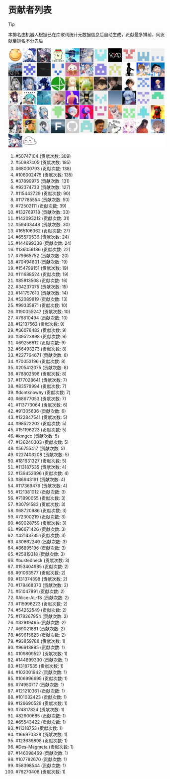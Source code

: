 # 贡献者列表

> [!TIP]
> 本排名由机器人根据已在库歌词统计元数据信息后自动生成，贡献最多排前，同贡献量排名不分先后

![贡献者头像画廊](./CONTRIBUTORS.svg)

1. #50747104 (贡献次数: 309)
2. #50987405 (贡献次数: 195)
3. #68000793 (贡献次数: 138)
4. #108002475 (贡献次数: 135)
5. #37899975 (贡献次数: 131)
6. #92374733 (贡献次数: 127)
7. #115442729 (贡献次数: 90)
8. #117785554 (贡献次数: 50)
9. #72502111 (贡献次数: 39)
10. #132769718 (贡献次数: 33)
11. #142093212 (贡献次数: 31)
12. #59403448 (贡献次数: 30)
13. #165106362 (贡献次数: 27)
14. #65570536 (贡献次数: 24)
15. #144699338 (贡献次数: 24)
16. #136059186 (贡献次数: 22)
17. #79665752 (贡献次数: 20)
18. #70494801 (贡献次数: 19)
19. #154799151 (贡献次数: 19)
20. #111688524 (贡献次数: 19)
21. #85813508 (贡献次数: 16)
22. #34237075 (贡献次数: 15)
23. #141757610 (贡献次数: 14)
24. #52089819 (贡献次数: 13)
25. #99335871 (贡献次数: 10)
26. #190055247 (贡献次数: 10)
27. #76810494 (贡献次数: 10)
28. #12137562 (贡献次数: 9)
29. #36076482 (贡献次数: 9)
30. #39523898 (贡献次数: 9)
31. #69256612 (贡献次数: 9)
32. #56493273 (贡献次数: 8)
33. #227764671 (贡献次数: 8)
34. #70053196 (贡献次数: 8)
35. #205412075 (贡献次数: 8)
36. #78802596 (贡献次数: 8)
37. #177028641 (贡献次数: 7)
38. #83578994 (贡献次数: 7)
39. #dontknowhy (贡献次数: 7)
40. #68677053 (贡献次数: 7)
41. #113773064 (贡献次数: 6)
42. #91305636 (贡献次数: 6)
43. #122847541 (贡献次数: 5)
44. #98522202 (贡献次数: 5)
45. #151196223 (贡献次数: 5)
46. #kmgcc (贡献次数: 5)
47. #136240303 (贡献次数: 5)
48. #56755417 (贡献次数: 5)
49. #227403208 (贡献次数: 5)
50. #181631327 (贡献次数: 5)
51. #113187535 (贡献次数: 4)
52. #139452696 (贡献次数: 4)
53. #86943191 (贡献次数: 4)
54. #117369476 (贡献次数: 4)
55. #121381012 (贡献次数: 3)
56. #71890055 (贡献次数: 3)
57. #30791583 (贡献次数: 3)
58. #68720986 (贡献次数: 3)
59. #72300219 (贡献次数: 3)
60. #69028759 (贡献次数: 3)
61. #96671426 (贡献次数: 3)
62. #42143735 (贡献次数: 3)
63. #30862240 (贡献次数: 3)
64. #86895196 (贡献次数: 3)
65. #25819318 (贡献次数: 3)
66. #bustedneck (贡献次数: 3)
67. #153404985 (贡献次数: 2)
68. #91063577 (贡献次数: 2)
69. #131374398 (贡献次数: 2)
70. #178468370 (贡献次数: 2)
71. #51047891 (贡献次数: 2)
72. #Alice-AL-1S (贡献次数: 2)
73. #115996223 (贡献次数: 2)
74. #54252549 (贡献次数: 2)
75. #178267954 (贡献次数: 2)
76. #32919465 (贡献次数: 2)
77. #69021881 (贡献次数: 2)
78. #69615623 (贡献次数: 2)
79. #93859788 (贡献次数: 1)
80. #96913885 (贡献次数: 1)
81. #109809527 (贡献次数: 1)
82. #144699330 (贡献次数: 1)
83. #13187535 (贡献次数: 1)
84. #102001942 (贡献次数: 1)
85. #106996695 (贡献次数: 1)
86. #74950717 (贡献次数: 1)
87. #121210361 (贡献次数: 1)
88. #101032423 (贡献次数: 1)
89. #129690529 (贡献次数: 1)
90. #74817824 (贡献次数: 1)
91. #82600685 (贡献次数: 1)
92. #65543422 (贡献次数: 1)
93. #11318753 (贡献次数: 1)
94. #166970328 (贡献次数: 1)
95. #123639898 (贡献次数: 1)
96. #Des-Magmeta (贡献次数: 1)
97. #146098469 (贡献次数: 1)
98. #107782670 (贡献次数: 1)
99. #58398544 (贡献次数: 1)
100. #76270408 (贡献次数: 1)
